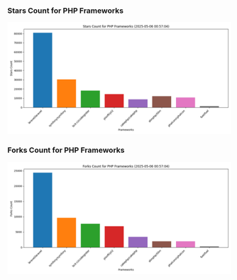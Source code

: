 ### Stars Count for PHP Frameworks

![Stars Chart](./archive/charts/20250506005704_stars_count.png)

### Forks Count for PHP Frameworks

![Forks Chart](./archive/charts/20250506005704_forks_count.png)

